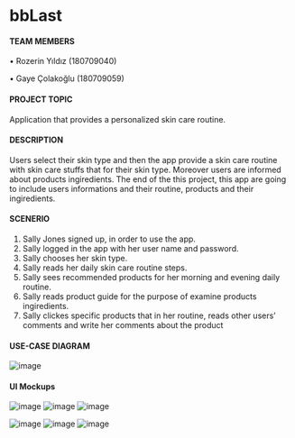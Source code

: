 # bbLast

#### TEAM MEMBERS
  • Rozerin Yıldız (180709040)
  
  • Gaye Çolakoğlu (180709059)


#### PROJECT TOPIC
  Application that provides a personalized skin care routine.


#### DESCRIPTION
  Users select their skin type and then the app provide a skin care routine with skin care stuffs that for their skin type. Moreover users are informed about products ingiredients. The end of the this project, this app are going to 
include users informations and their routine, products and their ingiredients.


#### SCENERIO
  1. Sally Jones signed up, in order to use the app.
  2. Sally logged in the app with her user name and password.
  3. Sally chooses her skin type.
  4. Sally reads her daily skin care routine steps.
  5. Sally sees recommended products for her morning and evening daily routine.
  6. Sally reads product guide for the purpose of examine products ingiredients. 
  7. Sally clickes specific products that in her routine, reads other users’ comments and write her comments about the product
  
  
 #### USE-CASE DIAGRAM
 
![image](https://user-images.githubusercontent.com/55553433/152352418-2f904f9a-b8aa-45f0-bf91-7c5006b3cfdb.png)


#### UI Mockups

![image](https://user-images.githubusercontent.com/55553433/152354633-19b2475e-a77f-42e4-af57-8c4c82ed402a.png)  ![image](https://user-images.githubusercontent.com/55553433/152354689-977e6086-c8d6-4fe4-a4fa-b57e701c8e2f.png)  ![image](https://user-images.githubusercontent.com/55553433/152354760-ea739789-2e9a-4dba-9f99-c1e68915e604.png)

![image](https://user-images.githubusercontent.com/55553433/152354826-1cfad6c1-77ce-43c2-a51a-36deb428ed8d.png)  ![image](https://user-images.githubusercontent.com/55553433/152354885-0546141e-87b3-4779-961a-13b2d03e2ea7.png)  ![image](https://user-images.githubusercontent.com/55553433/152354922-82636084-868b-4aef-907a-cc7d70cfdef6.png)









